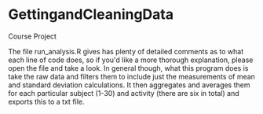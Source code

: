 GettingandCleaningData
======================

Course Project

The file run_analysis.R gives has plenty of detailed comments as to what each line of code does, so if you'd like a more thorough explanation, please open the file and take a look.  In general though, what this program does is take the raw data and filters them to include just the measurements of mean and standard deviation calculations.  It then aggregates and averages them for each particular subject (1-30) and activity (there are six in total) and exports this to a txt file.


